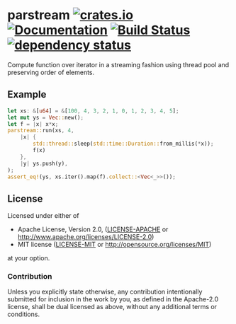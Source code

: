 # parstream [![crates.io](https://img.shields.io/crates/v/parstream.svg)](https://crates.io/crates/parstream) [![Documentation](https://docs.rs/parstream/badge.svg)](https://docs.rs/parstream) [![Build Status](https://travis-ci.org/newpavlov/parstream.svg?branch=master)](https://travis-ci.org/newpavlov/parstream) [![dependency status](https://deps.rs/repo/github/newpavlov/parstream/status.svg)](https://deps.rs/repo/github/newpavlov/parstream)
Compute function over iterator in a streaming fashion using thread pool and
preserving order of elements.

## Example
```rust
let xs: &[u64] = &[100, 4, 3, 2, 1, 0, 1, 2, 3, 4, 5];
let mut ys = Vec::new();
let f = |x| x*x;
parstream::run(xs, 4,
    |x| {
        std::thread::sleep(std::time::Duration::from_millis(*x));
        f(x)
    },
    |y| ys.push(y),
);
assert_eq!(ys, xs.iter().map(f).collect::<Vec<_>>());
```

## License

Licensed under either of

 * Apache License, Version 2.0, ([LICENSE-APACHE](LICENSE-APACHE) or http://www.apache.org/licenses/LICENSE-2.0)
 * MIT license ([LICENSE-MIT](LICENSE-MIT) or http://opensource.org/licenses/MIT)

at your option.

### Contribution

Unless you explicitly state otherwise, any contribution intentionally submitted
for inclusion in the work by you, as defined in the Apache-2.0 license, shall
be dual licensed as above, without any additional terms or conditions.
